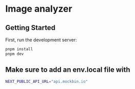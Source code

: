 # Image analyzer

## Getting Started

First, run the development server:

```bash
pnpm install
pnpm dev
```

## Make sure to add an env.local file with

```bash
NEXT_PUBLIC_API_URL="api.mockbin.io"
```
